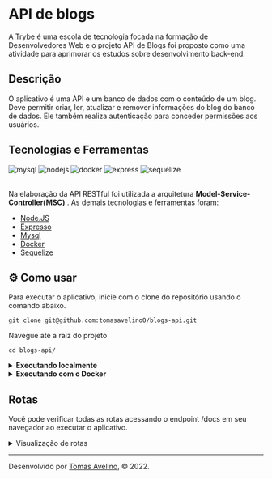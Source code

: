 #  API de blogs

A [ Trybe ](https://www.betrybe.com/) é uma escola de tecnologia focada na formação de Desenvolvedores Web e o projeto API de Blogs foi proposto como uma atividade para aprimorar os estudos sobre desenvolvimento back-end.

##  Descrição

O aplicativo é uma API e um banco de dados com o conteúdo de um blog. Deve permitir criar, ler, atualizar e remover informações do blog do banco de dados. Ele também realiza autenticação para conceder permissões aos usuários.


##  Tecnologias e Ferramentas
<div>
    <img src="https://img.shields.io/badge/MySQL-005C84?style=for-the-badge&logo=mysql&logoColor=white" alt="mysql"/>
    <img src="https://img.shields.io/badge/Node.js-339933?style=for-the-badge&logo=nodedotjs&logoColor=white" alt="nodejs"/>
    <img src="https://img.shields.io/badge/Docker-2CA5E0?style=for-the-badge&logo=docker&logoColor=white" alt="docker"/>
    <img src="https://img.shields.io/badge/Express.js-000000?style=for-the-badge&logo=express&logoColor=white" alt="express"/>
    <img src="https://img.shields.io/badge/Sequelize-52B0E7?style=for-the-badge&logo=Sequelize&logoColor=white" alt="sequelize"/>
</div>

<br>

Na elaboração da API RESTful foi utilizada a arquitetura **Model-Service-Controller(MSC)** . As demais tecnologias e ferramentas foram:

- [ Node.JS ](https://nodejs.org/en/)
- [ Expresso ](https://expressjs.com/pt-br/)
- [ Mysql ](https://www.mysql.com/)
- [ Docker ](https://www.docker.com/)
- [ Sequelize ](https://sequelize.org/)

##  ⚙️ Como usar

Para executar o aplicativo, inicie com o clone do repositório usando o comando abaixo.

    git clone git@github.com:tomasavelino0/blogs-api.git
    
Navegue até a raiz do projeto

    cd blogs-api/
    
<details>
   <summary><strong>Executando localmente</strong></summary>
  </br>
  <strong>Obs:</strong> Para rodar a aplicação desta forma você deve ter o [ Node ](https://nodejs.org/en/) instalado em sua máquina.
  </br>
  </br>
  
  Na raiz do projeto execute o comando abaixo para instalar as dependências.
  
    npm instalar
  
  Faça login no banco de dados usando suas credenciais.
 
    mysql -u <seu-nome de usuário> -p
  
  Execute os comandos para criar o banco de dados **BlogsApi**
  
    npm pré-início
    
  Inicie o aplicativo com <strong>nodemon</strong> usando o comando abaixo.
  
    npm depurar
  
</details>

<details>
   <summary><strong>Executando com o Docker</strong></summary>
  </br>
  
  <strong>Obs:</strong> Para executar o aplicativo desta forma você deve ter o [ Docker ](https://www.docker.com/) instalado em sua máquina.
  
  </br>
  
  Na raiz do projeto, carregue os contêineres <strong>blogs_api</strong> e <strong>blogs_api_db</strong> usando docker-compose.

    docker-compose up -d
    
  Abra o terminal de contêiner <strong>blogs_api</strong>.

    docker exec -it blogs_api bash

  Uma vez no terminal do contêiner, execute o comando abaixo para instalar as dependências.
    
    npm instalar
    
  Para se conectar ao banco de dados, abra o terminal de contêiner <strong>blogs_api_db</strong>.
  
    docker exec -it blogs_api_db bash
    
  Faça login no banco de dados usando as credenciais descritas em <strong>docker-compose.yaml</strong>.
  
    mysql -r raiz -p

  Para criar o banco de dados, execute o comando abaixo no terminal do container <strong>store_manager</strong>.
  
    npm pré-início
    
  Para iniciar o servidor com <strong>nodemon</strong> use o comando abaixo no terminal do container <strong>store_manager</strong>.

    
    npm executar depuração
    
</details>

##  Rotas

Você pode verificar todas as rotas acessando o endpoint /docs em seu navegador ao executar o aplicativo.

<details>
    <summary>Visualização de rotas</summary>
    

![ Captura de tela de 2023-01-03 12-17-30 ](https://user-images.githubusercontent.com/98956659/210414272-be24136f-e2e9-4b72-8c83-f1c98ba4bc84.png)
![ Captura de tela de 2023-01-03 12-17-42 ](https://user-images.githubusercontent.com/98956659/210414520-2b59fb45-9162-4164-81c0-44f2369ea48f.png)

    
</details>
    
---
 
Desenvolvido por [Tomas Avelino](https://www.linkedin.com/in/tomas-avelino-6b1547238), © 2022.
